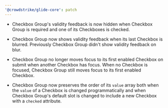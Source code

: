 ```yaml
---
'@crowdstrike/glide-core': patch
---
```


- Checkbox Group's validity feedback is now hidden when Checkbox Group is required and one of its Checkboxes is checked.

- Checkbox Group now shows validity feedback when its last Checkbox is blurred. Previously Checkbox Group didn't show validity feedback on blur.

- Checkbox Group no longer moves focus to its first enabled Checkbox on submit when another Checkbox has focus. When no Checkbox is focused, Checkbox Group still moves focus to its first enabled Checkbox.

- Checkbox Group now preserves the order of its `value` array both when the `value` of a Checkbox is changed programmatically and when Checkbox Group's default slot is changed to include a new Checkbox with a `checked` attribute.
